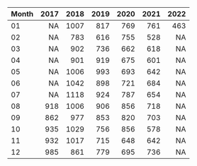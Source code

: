 |Month | 2017| 2018| 2019| 2020| 2021| 2022|
|:-----|----:|----:|----:|----:|----:|----:|
|01    |   NA| 1007|  817|  769|  761|  463|
|02    |   NA|  783|  616|  755|  528|   NA|
|03    |   NA|  902|  736|  662|  618|   NA|
|04    |   NA|  901|  919|  675|  601|   NA|
|05    |   NA| 1006|  993|  693|  642|   NA|
|06    |   NA| 1042|  898|  721|  684|   NA|
|07    |   NA| 1118|  924|  787|  654|   NA|
|08    |  918| 1006|  906|  856|  718|   NA|
|09    |  862|  977|  853|  820|  703|   NA|
|10    |  935| 1029|  756|  856|  578|   NA|
|11    |  932| 1017|  715|  648|  642|   NA|
|12    |  985|  861|  779|  695|  736|   NA|
